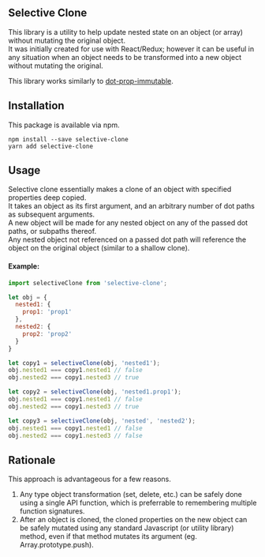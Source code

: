 ## Selective Clone
This library is a utility to help update nested state on an object (or array) without mutating the original object.  
It was initially created for use with React/Redux; however it can be useful in any situation when an object needs 
to be transformed into a new object without mutating the original.  

This library works similarly to [dot-prop-immutable](https://github.com/debitoor/dot-prop-immutable).

## Installation
This package is available via npm.
```
npm install --save selective-clone
yarn add selective-clone
```

## Usage
Selective clone essentially makes a clone of an object with specified properties deep copied.  
It takes an object as its first argument, and an arbitrary number of dot paths as subsequent arguments.  
A new object will be made for any nested object on any of the passed dot paths, or subpaths thereof.  
Any nested object not referenced on a passed dot path will reference the object on the original object 
(similar to a shallow clone).

#### Example: 
```javascript
import selectiveClone from 'selective-clone';

let obj = {
  nested1: {
    prop1: 'prop1'
  },
  nested2: {
    prop2: 'prop2'
  }
}

let copy1 = selectiveClone(obj, 'nested1');
obj.nested1 === copy1.nested1 // false
obj.nested2 === copy1.nested3 // true

let copy2 = selectiveClone(obj, 'nested1.prop1');
obj.nested1 === copy1.nested1 // false
obj.nested2 === copy1.nested3 // true

let copy3 = selectiveClone(obj, 'nested', 'nested2');
obj.nested1 === copy1.nested1 // false
obj.nested2 === copy1.nested3 // false
```

## Rationale
This approach is advantageous for a few reasons.
1. Any type object transformation (set, delete, etc.) can be safely done using a single API function, which is 
preferrable to remembering multiple function signatures.
2. After an object is cloned, the cloned properties on the new object can be safely mutated using any standard Javascript 
(or utility library) method, even if that method mutates its argument (eg. Array.prototype.push).
